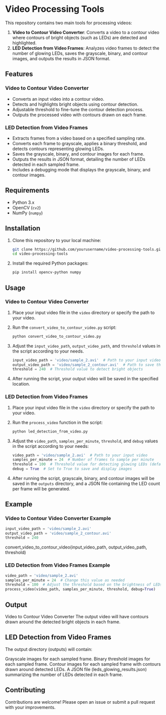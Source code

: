 # Video Processing Tools

This repository contains two main tools for processing videos:

1. **Video to Contour Video Converter**: Converts a video to a contour video where contours of bright objects (such as LEDs) are detected and highlighted.
2. **LED Detection from Video Frames**: Analyzes video frames to detect the number of glowing LEDs, saves the grayscale, binary, and contour images, and outputs the results in JSON format.

## Features

### Video to Contour Video Converter
- Converts an input video into a contour video.
- Detects and highlights bright objects using contour detection.
- Adjustable threshold to fine-tune the contour detection process.
- Outputs the processed video with contours drawn on each frame.

### LED Detection from Video Frames
- Extracts frames from a video based on a specified sampling rate.
- Converts each frame to grayscale, applies a binary threshold, and detects contours representing glowing LEDs.
- Saves the grayscale, binary, and contour images for each frame.
- Outputs the results in JSON format, detailing the number of LEDs detected in each sampled frame.
- Includes a debugging mode that displays the grayscale, binary, and contour images.

## Requirements

- Python 3.x
- OpenCV (`cv2`)
- NumPy (`numpy`)

## Installation

1. Clone this repository to your local machine:

    ```bash
    git clone https://github.com/yourusername/video-processing-tools.git
    cd video-processing-tools
    ```

2. Install the required Python packages:

    ```bash
    pip install opencv-python numpy
    ```

## Usage

### Video to Contour Video Converter

1. Place your input video file in the `video` directory or specify the path to your video.

2. Run the `convert_video_to_contour_video.py` script:

    ```bash
    python convert_video_to_contour_video.py
    ```

3. Adjust the `input_video_path`, `output_video_path`, and `threshold` values in the script according to your needs.

    ```python
    input_video_path = 'video/sample_2.avi'  # Path to your input video
    output_video_path = 'video/sample_2_contour.avi'  # Path to save the output video
    threshold = 240  # Threshold value to detect bright objects
    ```

4. After running the script, your output video will be saved in the specified location.

### LED Detection from Video Frames

1. Place your input video file in the `video` directory or specify the path to your video.

2. Run the `process_video` function in the script:

    ```bash
    python led_detection_from_video.py
    ```

3. Adjust the `video_path`, `samples_per_minute`, `threshold`, and `debug` values in the script according to your needs:

    ```python
    video_path = 'video/sample_2.avi'  # Path to your input video
    samples_per_minute = 24  # Number of frames to sample per minute
    threshold = 100  # Threshold value for detecting glowing LEDs (default 200)
    debug = True  # Set to True to save and display images
    ```

4. After running the script, grayscale, binary, and contour images will be saved in the `outputs` directory, and a JSON file containing the LED count per frame will be generated.

## Example

### Video to Contour Video Converter Example

```python
input_video_path = 'video/sample_2.avi'
output_video_path = 'video/sample_2_contour.avi'
threshold = 240
```
convert_video_to_contour_video(input_video_path, output_video_path, threshold)


### LED Detection from Video Frames Example

```python
video_path = 'video/sample_2.avi'
samples_per_minute = 24  # Change this value as needed
threshold = 100  # Adjust the threshold based on the brightness of LEDs (default 200)
process_video(video_path, samples_per_minute, threshold, debug=True)
```
## Output
Video to Contour Video Converter
The output video will have contours drawn around the detected bright objects in each frame.

## LED Detection from Video Frames
The output directory (outputs) will contain:

Grayscale images for each sampled frame.
Binary threshold images for each sampled frame.
Contour images for each sampled frame with contours drawn around detected LEDs.
A JSON file (leds_glowing_results.json) summarizing the number of LEDs detected in each frame.

## Contributing
Contributions are welcome! Please open an issue or submit a pull request with your improvements.
